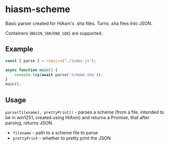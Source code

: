 # hiasm-scheme
Basic parser created for HiAsm's .sha files. Turns .sha files into JSON.

Containers (`BEGIN_SDK`/`END_SDK`) are supported.
## Example
```javascript
const { parse } = require("./index.js");

async function main() {
	console.log(await parse('scheme.sha'));
}
main();
```
## Usage
`parse(filename[, prettyPrint])` - parses a scheme (from a file, intended to be in win1251, created using HiAsm) and returns a Promise, that after parsing, returns JSON.<br>
* `filename` - path to a scheme file to parse<br>
* `prettyPrint` - whether to pretty print the JSON
